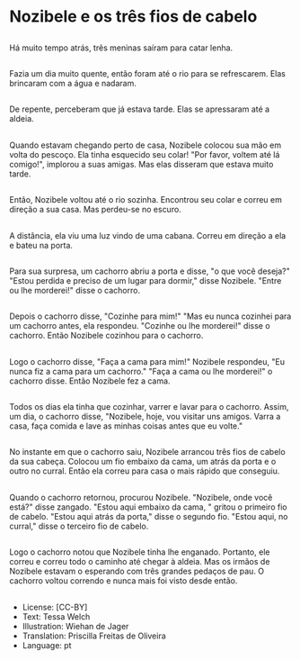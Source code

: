 # Nozibele e os três fios de cabelo

##
Há muito tempo atrás,  três meninas saíram para catar lenha.

##
Fazia um dia muito quente, então foram até o rio para se refrescarem. Elas brincaram com a água e nadaram.

##
De repente, perceberam que já estava tarde. Elas se apressaram até a aldeia.

##
Quando estavam chegando perto de casa, Nozibele colocou sua mão em volta do pescoço. Ela tinha esquecido seu colar! "Por favor, voltem até lá comigo!", implorou a suas amigas. Mas elas disseram que estava muito tarde.

##
Então, Nozibele voltou até o rio sozinha. Encontrou seu colar e correu em direção a sua casa. Mas perdeu-se no escuro.

##
A distância, ela viu uma luz vindo de uma cabana. Correu em direção a ela e bateu na porta.

##
Para sua surpresa, um cachorro abriu a porta e disse, "o que você deseja?" "Estou perdida e preciso de um lugar para dormir," disse Nozibele. "Entre ou lhe morderei!" disse o cachorro. 

##
Depois o cachorro disse, "Cozinhe para mim!" "Mas eu nunca cozinhei para um cachorro antes, ela respondeu. "Cozinhe ou lhe morderei!" disse o cachorro. Então Nozibele cozinhou para o cachorro.

##
Logo o cachorro disse, "Faça a cama para mim!" Nozibele respondeu, "Eu nunca fiz a cama para um cachorro." "Faça a cama ou lhe morderei!" o cachorro disse. Então Nozibele fez a cama. 

##
Todos os dias ela tinha que cozinhar, varrer e lavar para o cachorro. Assim, um dia,  o cachorro disse, "Nozibele, hoje, vou visitar uns amigos. Varra a casa, faça comida e lave as minhas coisas antes que eu volte."

##
No instante em que o cachorro saiu, Nozibele arrancou três fios de cabelo da sua cabeça. Colocou um fio embaixo da cama, um atrás da porta e o outro no curral. Então ela correu para casa o mais rápido que conseguiu.

##
Quando o cachorro retornou, procurou Nozibele. "Nozibele, onde você está?" disse zangado. "Estou aqui embaixo da cama, " gritou o primeiro fio de cabelo. "Estou aqui atrás da porta," disse o segundo fio. "Estou aqui, no curral," disse o terceiro fio de cabelo.

##
Logo o cachorro notou que Nozibele tinha lhe enganado. Portanto, ele correu e correu todo o caminho até chegar à aldeia. Mas os irmãos de Nozibele estavam o esperando com três grandes pedaços de pau. O cachorro voltou correndo e nunca mais foi visto desde então. 

##
* License: [CC-BY]
* Text: Tessa Welch
* Illustration: Wiehan de Jager
* Translation: Priscilla Freitas de Oliveira
* Language: pt
